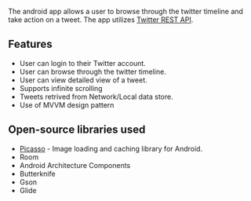 
The android app allows a user to browse through the twitter timeline and take action on a tweet. The app utilizes [Twitter REST API](https://dev.twitter.com/rest/public).

## Features
- User can login to their Twitter account.
- User can browse through the twitter timeline.
- User can view detailed view of a tweet.
- Supports infinite scrolling
- Tweets retrived from Network/Local data store.
- Use of MVVM design pattern

## Open-source libraries used

- [Picasso](http://square.github.io/picasso/) - Image loading and caching library for Android.
- Room
- Android Architecture Components
- Butterknife
- Gson
- Glide
